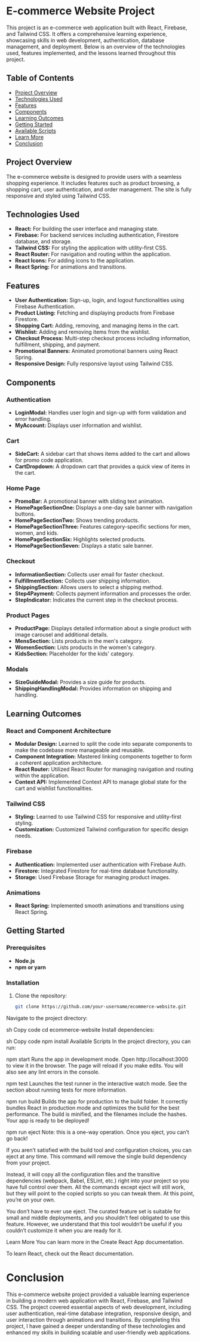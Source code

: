 # E-commerce Website Project

This project is an e-commerce web application built with React, Firebase, and Tailwind CSS. It offers a comprehensive learning experience, showcasing skills in web development, authentication, database management, and deployment. Below is an overview of the technologies used, features implemented, and the lessons learned throughout this project.

## Table of Contents
- [Project Overview](#project-overview)
- [Technologies Used](#technologies-used)
- [Features](#features)
- [Components](#components)
- [Learning Outcomes](#learning-outcomes)
- [Getting Started](#getting-started)
- [Available Scripts](#available-scripts)
- [Learn More](#learn-more)
- [Conclusion](#conclusion)

## Project Overview

The e-commerce website is designed to provide users with a seamless shopping experience. It includes features such as product browsing, a shopping cart, user authentication, and order management. The site is fully responsive and styled using Tailwind CSS.

## Technologies Used

- **React:** For building the user interface and managing state.
- **Firebase:** For backend services including authentication, Firestore database, and storage.
- **Tailwind CSS:** For styling the application with utility-first CSS.
- **React Router:** For navigation and routing within the application.
- **React Icons:** For adding icons to the application.
- **React Spring:** For animations and transitions.

## Features

- **User Authentication:** Sign-up, login, and logout functionalities using Firebase Authentication.
- **Product Listing:** Fetching and displaying products from Firebase Firestore.
- **Shopping Cart:** Adding, removing, and managing items in the cart.
- **Wishlist:** Adding and removing items from the wishlist.
- **Checkout Process:** Multi-step checkout process including information, fulfillment, shipping, and payment.
- **Promotional Banners:** Animated promotional banners using React Spring.
- **Responsive Design:** Fully responsive layout using Tailwind CSS.

## Components

### Authentication
- **LoginModal:** Handles user login and sign-up with form validation and error handling.
- **MyAccount:** Displays user information and wishlist.

### Cart
- **SideCart:** A sidebar cart that shows items added to the cart and allows for promo code application.
- **CartDropdown:** A dropdown cart that provides a quick view of items in the cart.

### Home Page
- **PromoBar:** A promotional banner with sliding text animation.
- **HomePageSectionOne:** Displays a one-day sale banner with navigation buttons.
- **HomePageSectionTwo:** Shows trending products.
- **HomePageSectionThree:** Features category-specific sections for men, women, and kids.
- **HomePageSectionSix:** Highlights selected products.
- **HomePageSectionSeven:** Displays a static sale banner.

### Checkout
- **InformationSection:** Collects user email for faster checkout.
- **FulfillmentSection:** Collects user shipping information.
- **ShippingSection:** Allows users to select a shipping method.
- **Step4Payment:** Collects payment information and processes the order.
- **StepIndicator:** Indicates the current step in the checkout process.

### Product Pages
- **ProductPage:** Displays detailed information about a single product with image carousel and additional details.
- **MensSection:** Lists products in the men's category.
- **WomenSection:** Lists products in the women's category.
- **KidsSection:** Placeholder for the kids' category.

### Modals
- **SizeGuideModal:** Provides a size guide for products.
- **ShippingHandlingModal:** Provides information on shipping and handling.

## Learning Outcomes

### React and Component Architecture
- **Modular Design:** Learned to split the code into separate components to make the codebase more manageable and reusable.
- **Component Integration:** Mastered linking components together to form a coherent application architecture.
- **React Router:** Utilized React Router for managing navigation and routing within the application.
- **Context API:** Implemented Context API to manage global state for the cart and wishlist functionalities.

### Tailwind CSS
- **Styling:** Learned to use Tailwind CSS for responsive and utility-first styling.
- **Customization:** Customized Tailwind configuration for specific design needs.

### Firebase
- **Authentication:** Implemented user authentication with Firebase Auth.
- **Firestore:** Integrated Firestore for real-time database functionality.
- **Storage:** Used Firebase Storage for managing product images.

### Animations
- **React Spring:** Implemented smooth animations and transitions using React Spring.

## Getting Started

### Prerequisites
- **Node.js**
- **npm or yarn**

### Installation

1. Clone the repository:
   ```sh
   git clone https://github.com/your-username/ecommerce-website.git
Navigate to the project directory:

sh
Copy code
cd ecommerce-website
Install dependencies:

sh
Copy code
npm install
Available Scripts
In the project directory, you can run:

npm start
Runs the app in development mode. Open http://localhost:3000 to view it in the browser. The page will reload if you make edits. You will also see any lint errors in the console.

npm test
Launches the test runner in the interactive watch mode. See the section about running tests for more information.

npm run build
Builds the app for production to the build folder. It correctly bundles React in production mode and optimizes the build for the best performance. The build is minified, and the filenames include the hashes. Your app is ready to be deployed!

npm run eject
Note: this is a one-way operation. Once you eject, you can’t go back!

If you aren’t satisfied with the build tool and configuration choices, you can eject at any time. This command will remove the single build dependency from your project.

Instead, it will copy all the configuration files and the transitive dependencies (webpack, Babel, ESLint, etc.) right into your project so you have full control over them. All the commands except eject will still work, but they will point to the copied scripts so you can tweak them. At this point, you’re on your own.

You don’t have to ever use eject. The curated feature set is suitable for small and middle deployments, and you shouldn’t feel obligated to use this feature. However, we understand that this tool wouldn’t be useful if you couldn’t customize it when you are ready for it.

Learn More
You can learn more in the Create React App documentation.

To learn React, check out the React documentation.

# Conclusion
This e-commerce website project provided a valuable learning experience in building a modern web application with React, Firebase, and Tailwind CSS. The project covered essential aspects of web development, including user authentication, real-time database integration, responsive design, and user interaction through animations and transitions. By completing this project, I have gained a deeper understanding of these technologies and enhanced my skills in building scalable and user-friendly web applications.
